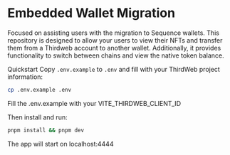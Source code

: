 # Embedded Wallet Migration

Focused on assisting users with the migration to Sequence wallets. This repository is designed to allow your users to view their NFTs and transfer them from a Thirdweb account to another wallet. Additionally, it provides functionality to switch between chains and view the native token balance. 

Quickstart
Copy `.env.example` to `.env` and fill with your ThirdWeb project information:

```bash
cp .env.example .env
```
Fill the .env.example with your VITE_THIRDWEB_CLIENT_ID

Then install and run:

```bash
pnpm install && pnpm dev
```

The app will start on localhost:4444
